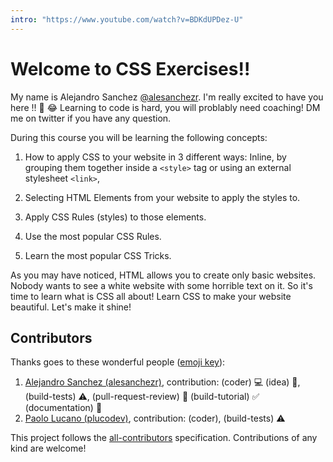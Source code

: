 ```yaml
---
intro: "https://www.youtube.com/watch?v=BDKdUPDez-U"
---
```


# Welcome to CSS Exercises!!

My name is Alejandro Sanchez [@alesanchezr](https://twitter.com/alesanchezr). I'm really excited to have you here !! 🎉 😂
Learning to code is hard, you will problably need coaching! DM me on twitter if you have any question.

During this course you will be learning the following concepts:

1. How to apply CSS to your website in 3 different ways: Inline, by grouping them together inside a `<style>` tag or using an external stylesheet `<link>`,

2. Selecting HTML Elements from your website to apply the styles to.

3. Apply CSS Rules (styles) to those elements.

4. Use the most popular CSS Rules.

5. Learn the most popular CSS Tricks.

As you may have noticed, HTML allows you to create only basic websites. Nobody wants to see a white website with some horrible text on it. So it's time to learn what is CSS all about! Learn CSS to make your website beautiful. Let's make it shine!

## Contributors

Thanks goes to these wonderful people ([emoji key](https://github.com/kentcdodds/all-contributors#emoji-key)):

1. [Alejandro Sanchez (alesanchezr)](https://github.com/alesanchezr), contribution: (coder) :computer: (idea) 🤔, (build-tests) :warning:, (pull-request-review) :eyes: (build-tutorial) :white_check_mark: (documentation) :book:
2. [Paolo Lucano (plucodev)](https://github.com/plucodev), contribution: (coder), (build-tests) :warning:

This project follows the
[all-contributors](https://github.com/kentcdodds/all-contributors)
specification. Contributions of any kind are welcome!
